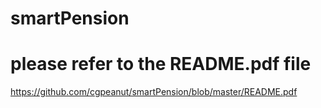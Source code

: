 # smartPension 
# please refer to the README.pdf file 

https://github.com/cgpeanut/smartPension/blob/master/README.pdf
